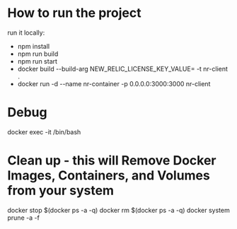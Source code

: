 # How to run the project

run it locally:
- npm install
- npm run build 
- npm run start
- docker build --build-arg NEW_RELIC_LICENSE_KEY_VALUE=<nr-licence-key> -t nr-client .
- docker run -d --name nr-container -p 0.0.0.0:3000:3000 nr-client

# Debug
docker exec -it <container id> /bin/bash

# Clean up - this will Remove Docker Images, Containers, and Volumes from your system
docker stop $(docker ps -a -q)
docker rm $(docker ps -a -q)
docker system prune -a -f
